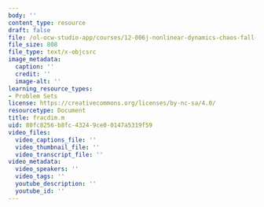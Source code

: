 ```yaml
---
body: ''
content_type: resource
draft: false
file: /ol-ocw-studio-app/courses/12-006j-nonlinear-dynamics-chaos-fall-2022/fracdim.m
file_size: 808
file_type: text/x-objcsrc
image_metadata:
  caption: ''
  credit: ''
  image-alt: ''
learning_resource_types:
- Problem Sets
license: https://creativecommons.org/licenses/by-nc-sa/4.0/
resourcetype: Document
title: fracdim.m
uid: 80fc8256-b8fc-4324-9ce0-0147a5319f59
video_files:
  video_captions_file: ''
  video_thumbnail_file: ''
  video_transcript_file: ''
video_metadata:
  video_speakers: ''
  video_tags: ''
  youtube_description: ''
  youtube_id: ''
---
```

